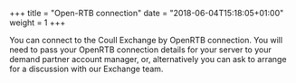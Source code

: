 +++
title = "Open-RTB connection"
date = "2018-06-04T15:18:05+01:00"
weight = 1
+++

You can connect to the Coull Exchange by OpenRTB connection. You will need to pass your OpenRTB connection details for your server to your demand partner account manager, or, alternatively you can ask to arrange for a discussion with our Exchange team.